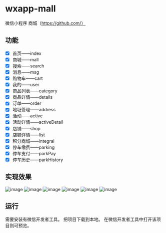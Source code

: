 # wxapp-mall
微信小程序 商城（https://github.com/）


## 功能
- [x] 首页——index
- [x] 商城——mall
- [x] 搜索——search
- [x] 消息——msg
- [x] 购物车——cart
- [x] 我的——user
- [x] 商品列表——category
- [x] 商品详情——details
- [x] 订单——order
- [x] 地址管理——address
- [x] 活动——active
- [x] 活动详情——activeDetail
- [x] 店铺——shop
- [x] 店铺详情——list
- [x] 积分商城——integral
- [x] 停车缴费——parking
- [x] 停车支付——parkPay
- [x] 停车历史——parkHistory

## 实现效果
![image](https://raw.githubusercontent.com/lin-xin/mini-apps-mall/masterhttps://erbu.fyitgroup.net/appletImg/image/1.jpg) 
![image](https://raw.githubusercontent.com/lin-xin/mini-apps-mall/masterhttps://erbu.fyitgroup.net/appletImg/image/2.jpg) 
![image](https://raw.githubusercontent.com/lin-xin/mini-apps-mall/masterhttps://erbu.fyitgroup.net/appletImg/image/3.jpg) 
![image](https://raw.githubusercontent.com/lin-xin/mini-apps-mall/masterhttps://erbu.fyitgroup.net/appletImg/image/4.jpg) 
![image](https://raw.githubusercontent.com/lin-xin/mini-apps-mall/masterhttps://erbu.fyitgroup.net/appletImg/image/5.jpg) 
![image](https://raw.githubusercontent.com/lin-xin/mini-apps-mall/masterhttps://erbu.fyitgroup.net/appletImg/image/6.jpg) 

## 运行
需要安装有微信开发者工具。
把项目下载到本地。
在微信开发者工具中打开该项目则可预览。